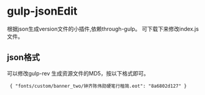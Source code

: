 # gulp-jsonEdit

根据json生成version文件的小插件,依赖through-gulp。
可下载下来修改index.js文件。


## json格式

可以修改gulp-rev 生成资源文件的MD5，按以下格式即可。

` { "fonts/custom/banner_two/钟齐陈伟勋硬笔行楷简.eot": "8a6802d127" }`
